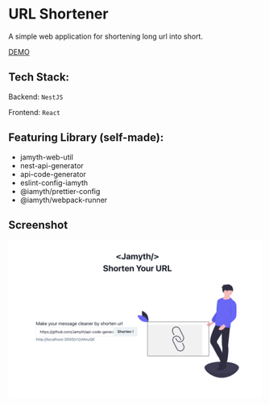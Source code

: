 # **URL Shortener**

A simple web application for shortening long url into short.

[DEMO](https://url.jamyth.com)

## **Tech Stack:**

Backend: `NestJS`

Frontend: `React`

## **Featuring Library (self-made):**

- jamyth-web-util
- nest-api-generator
- api-code-generator
- eslint-config-iamyth
- @iamyth/prettier-config
- @iamyth/webpack-runner

## Screenshot

![image](./README_Thumb.png)
